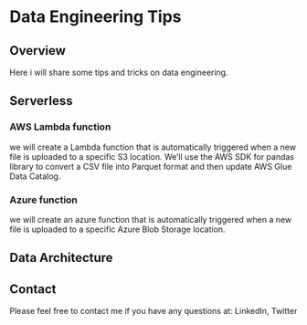 # Data Engineering Tips

## Overview

Here i will share some tips and tricks on data engineering.

## Serverless 

### AWS Lambda function

we will create a Lambda function that is automatically triggered when a new file is uploaded to a specific S3 location. We’ll use the AWS SDK for pandas library to convert a CSV file into Parquet format and then update AWS Glue Data Catalog.

### Azure function

we will create an azure function that is automatically triggered when a new file is uploaded to a specific Azure Blob Storage location.

## Data Architecture


## Contact

Please feel free to contact me if you have any questions at: LinkedIn, Twitter
